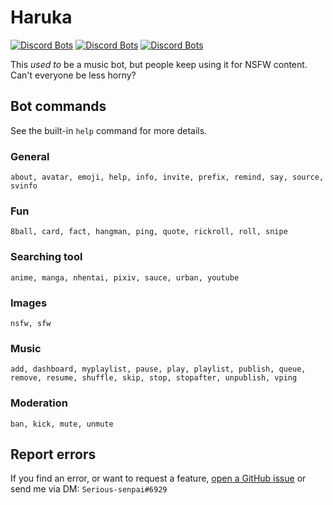 # Haruka
[![Discord Bots](https://top.gg/api/widget/status/848178172536946708.svg)](https://top.gg/bot/848178172536946708)
[![Discord Bots](https://top.gg/api/widget/servers/848178172536946708.svg)](https://top.gg/bot/848178172536946708)
[![Discord Bots](https://top.gg/api/widget/owner/848178172536946708.svg)](https://top.gg/bot/848178172536946708)

This *used to* be a music bot, but people keep using it for NSFW content. Can't everyone be less horny?
## Bot commands
See the built-in `help` command for more details.
### General
```
about, avatar, emoji, help, info, invite, prefix, remind, say, source, svinfo
```
### Fun
```
8ball, card, fact, hangman, ping, quote, rickroll, roll, snipe
```
### Searching tool
```
anime, manga, nhentai, pixiv, sauce, urban, youtube
```
### Images
```
nsfw, sfw
```
### Music
```
add, dashboard, myplaylist, pause, play, playlist, publish, queue, remove, resume, shuffle, skip, stop, stopafter, unpublish, vping
```
### Moderation
```
ban, kick, mute, unmute
```
## Report errors
If you find an error, or want to request a feature, [open a GitHub issue](https://github.com/Saratoga-CV6/haruka-rewrite/issues/new) or send me via DM: `Serious-senpai#6929`
